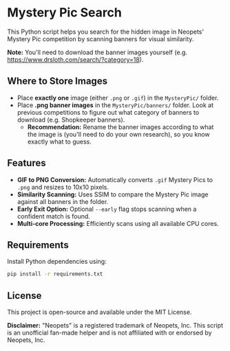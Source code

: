 # Mystery Pic Search

This Python script helps you search for the hidden image in Neopets' Mystery Pic competition by scanning banners for visual similarity.

**Note:** You'll need to download the banner images yourself (e.g. https://www.drsloth.com/search/?category=18).

## Where to Store Images

* Place **exactly one** image (either `.png` or `.gif`) in the `MysteryPic/` folder.
* Place **.png banner images** in the `MysteryPic/banners/` folder. Look at previous competitions to figure out what category of banners to download (e.g. Shopkeeper banners).
  * **Recommendation:** Rename the banner images according to what the image is (you'll need to do your own research), so you know exactly what to guess.

## Features

* **GIF to PNG Conversion:** Automatically converts `.gif` Mystery Pics to `.png` and resizes to 10x10 pixels.
* **Similarity Scanning:** Uses SSIM to compare the Mystery Pic image against all banners in the folder.
* **Early Exit Option:** Optional `--early` flag stops scanning when a confident match is found.
* **Multi-core Processing:** Efficiently scans using all available CPU cores.

## Requirements

Install Python dependencies using:

```bash
pip install -r requirements.txt
```

## License

This project is open-source and available under the MIT License.

**Disclaimer:** "Neopets" is a registered trademark of Neopets, Inc. This script is an unofficial fan-made helper and is not affiliated with or endorsed by Neopets, Inc.
